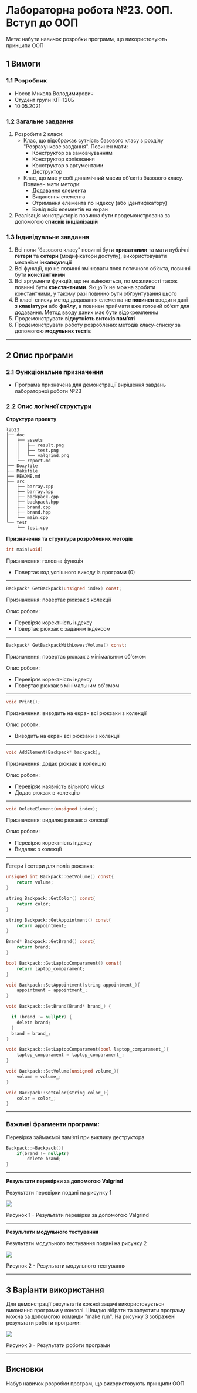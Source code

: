 # Лабораторна робота №23. ООП. Вступ до ООП

Мета: набути навичок розробки программ, що використовують принципи ООП

## 1 Вимоги
### 1.1	Розробник
- Носов Микола Володимирович
- Студент групи КІТ-120Б
- 10.05.2021

### 1.2 Загальне завдання
1. Розробити 2 класи:
    - Клас, що відображає сутність базового класу з розділу "Розрахункове завдання". Повинен мати:
        - Конструктор за замовчуванням
        - Конструктор копіювання
        - Конструктор з аргументами
        - Деструктор
    - Клас, що має у собі динамічний масив об’єктів базового класу. Повинен мати методи:
        - Додавання елемента
        - Видалення елемента
        - Отримання елемента по індексу (або ідентифікатору)
        - Вивід всіх елементів на екран
2. Реалізація конструкторів повинна бути продемонстрована за допомогою **списків ініціалізацій**

### 1.3 Індивідуальне завдання
1. Всі поля “базового класу” повинні бути **приватними** та мати публічні **гетери** та **сетери** (модифікатори доступу), використовувати механізм **інкапсуляції**
2. Всі функції, що не повинні змінювати поля поточного об’єкта, повинні бути **константними**
3. Всі аргументи функцій, що не змінюються, по можливості також повинні бути **константними**. Якщо їх не можна зробити константними, у такому разі повинно бути обґрунтування цього
4. В класі-списку метод додавання елемента **не повинен** вводити дані **з клавіатури** або **файлу**, а повинен приймати вже готовий об’єкт для додавання. Метод вводу даних має бути відокремленим
5. Продемонструвати **відсутність витоків пам’яті**
6. Продемонструвати роботу розроблених методів класу-списку за допомогою **модульних тестів**

---

## 2 Опис програми

### 2.1 Функціональне призначення
- Програма призначена для демонстрації вирішення завдань лабораторної роботи №23

### 2.2 Опис логічної структури
**Структура проекту**

```
lab23
├── doc
│   ├── assets
│   │   ├── result.png
│   │   ├── test.png
│   │   └── valgrind.png
│   └── report.md
├── Doxyfile
├── Makefile
├── README.md
├── src
│   ├── barray.cpp
│   ├── barray.hpp
│   ├── backpack.cpp
│   ├── backpack.hpp
│   ├── brand.cpp
│   ├── brand.hpp
│   └── main.cpp
└── test
    └── test.cpp
```

**Призначення та структура розроблених методів**

```c
int main(void)
```

Призначення: головна функція

- Повертає код успішного виходу із програми (0)

---

```c
Backpack* GetBackpack(unsigned index) const;
```

Призначення: повертає рюкзак з колекції 

Опис роботи:
- Перевіряє коректність індексу
- Повертає рюкзак с заданим індексом 

---

```c
Backpack* GetBackpackWithLowestVolume() const;
```

Призначення: повертає рюкзак з мінімальним об'ємом

Опис роботи:
- Перевіряє коректність індексу
- Повертає рюкзак з мінімальним об'ємом

---

```c
void Print();
```

Призначення: виводить на екран всі рюкзаки з колекції

Опис роботи:
- Виводить на екран всі рюкзаки з колекції

---

```c
void AddElement(Backpack* backpack);
```

Призначення: додає рюкзак в колекцію 

Опис роботи:
- Перевіряє наявність вільного місця
- Додає рюкзак в колекцію 

---

```c
void DeleteElement(unsigned index);
```

Призначення: видаляє рюкзак з колекції 

Опис роботи:
- Перевіряє коректність індексу
- Видаляє з колекції

---

Гетери і сетери для полів рюкзака:

```c
unsigned int Backpack::GetVolume() const{
    return volume;
}

string Backpack::GetColor() const{
    return color;
}

string Backpack::GetAppointment() const{
    return appointment;
}

Brand* Backpack::GetBrand() const{
    return brand;
}

bool Backpack::GetLaptopComparament() const{
    return laptop_comparament;
}

void Backpack::SetAppointment(string appointment_){
    appointment = appointment_;
}

void Backpack::SetBrand(Brand* brand_) {

  if (brand != nullptr) {
    delete brand;
  }
  brand = brand_;
}

void Backpack::SetLaptopComparament(bool laptop_comparament_){
    laptop_comparament = laptop_comparament_;
}

void Backpack::SetVolume(unsigned volume_){
    volume = volume_;
}

void Backpack::SetColor(string color_){
    color = color_;
}
```
---

### Важливі фрагменти програми:

Перевірка займаємої памʼяті при виклику деструктора 

```c
Backpack::~Backpack(){
    if(brand != nullptr)
        delete brand;
}
```
---

**Результати перевірки за допомогою Valgrind**

Результати перевірки подані на рисунку 1

![](assets/valgrind.PNG)

Рисунок 1 - Результати перевірки за допомогою Valgrind

---

**Результати модульного тестування**

Результати модульного тестування подані на рисунку 2

![](assets/test.PNG)

Рисунок 2 - Результати модульного тестування

---

## 3 Варіанти використання
Для демонстрації результатів кожної задачі використовується виконання програми у консолі. Швидко зібрати та запустити програму можна за допомогою команди "make run". На рисунку 3 зображені результати роботи програми:

![](assets/result.PNG)

Рисунок 3 - Результати роботи програми

---

## Висновки
Набув навичок розробки програм, що використовують принципи ООП
